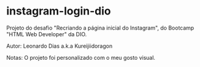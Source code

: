 # instagram-login-dio

Projeto do desafio "Recriando a página inicial do Instagram",
do Bootcamp "HTML Web Developer" da DIO.

Autor: Leonardo Dias a.k.a Kureijiidoragon

Notas: O projeto foi personalizado com o meu gosto visual.
